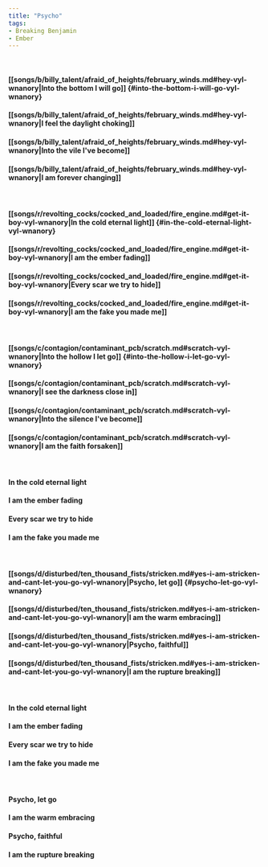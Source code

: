 ```yaml
---
title: "Psycho"
tags:
- Breaking Benjamin
- Ember
---
```

&nbsp;
#### [[songs/b/billy_talent/afraid_of_heights/february_winds.md#hey-vyl-wnanory|Into the bottom I will go]] {#into-the-bottom-i-will-go-vyl-wnanory}
#### [[songs/b/billy_talent/afraid_of_heights/february_winds.md#hey-vyl-wnanory|I feel the daylight choking]]
#### [[songs/b/billy_talent/afraid_of_heights/february_winds.md#hey-vyl-wnanory|Into the vile I've become]]
#### [[songs/b/billy_talent/afraid_of_heights/february_winds.md#hey-vyl-wnanory|I am forever changing]]
&nbsp;
#### [[songs/r/revolting_cocks/cocked_and_loaded/fire_engine.md#get-it-boy-vyl-wnanory|In the cold eternal light]] {#in-the-cold-eternal-light-vyl-wnanory}
#### [[songs/r/revolting_cocks/cocked_and_loaded/fire_engine.md#get-it-boy-vyl-wnanory|I am the ember fading]]
#### [[songs/r/revolting_cocks/cocked_and_loaded/fire_engine.md#get-it-boy-vyl-wnanory|Every scar we try to hide]]
#### [[songs/r/revolting_cocks/cocked_and_loaded/fire_engine.md#get-it-boy-vyl-wnanory|I am the fake you made me]]
&nbsp;
#### [[songs/c/contagion/contaminant_pcb/scratch.md#scratch-vyl-wnanory|Into the hollow I let go]] {#into-the-hollow-i-let-go-vyl-wnanory}
#### [[songs/c/contagion/contaminant_pcb/scratch.md#scratch-vyl-wnanory|I see the darkness close in]]
#### [[songs/c/contagion/contaminant_pcb/scratch.md#scratch-vyl-wnanory|Into the silence I've become]]
#### [[songs/c/contagion/contaminant_pcb/scratch.md#scratch-vyl-wnanory|I am the faith forsaken]]
&nbsp;
#### In the cold eternal light
#### I am the ember fading
#### Every scar we try to hide
#### I am the fake you made me
&nbsp;
#### [[songs/d/disturbed/ten_thousand_fists/stricken.md#yes-i-am-stricken-and-cant-let-you-go-vyl-wnanory|Psycho, let go]] {#psycho-let-go-vyl-wnanory}
#### [[songs/d/disturbed/ten_thousand_fists/stricken.md#yes-i-am-stricken-and-cant-let-you-go-vyl-wnanory|I am the warm embracing]]
#### [[songs/d/disturbed/ten_thousand_fists/stricken.md#yes-i-am-stricken-and-cant-let-you-go-vyl-wnanory|Psycho, faithful]]
#### [[songs/d/disturbed/ten_thousand_fists/stricken.md#yes-i-am-stricken-and-cant-let-you-go-vyl-wnanory|I am the rupture breaking]]
&nbsp;
#### In the cold eternal light
#### I am the ember fading
#### Every scar we try to hide
#### I am the fake you made me
&nbsp;
#### Psycho, let go
#### I am the warm embracing
#### Psycho, faithful
#### I am the rupture breaking
